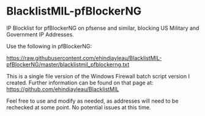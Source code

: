 # BlacklistMIL-pfBlockerNG
IP Blocklist for pfBlockerNG on pfsense and similar, blocking US Military and Government IP Addresses.

Use the following in pfBlockerNG:

https://raw.githubusercontent.com/ehindiayleau/BlacklistMIL-pfBlockerNG/master/blacklistmil_pfblockerng.txt

This is a single file version of the Windows Firewall batch script version I created. Further information can be found on that page at: https://github.com/ehindiayleau/BlacklistMIL

Feel free to use and modify as needed, as addresses will need to be rechecked at some point. No potential issues at this time.
